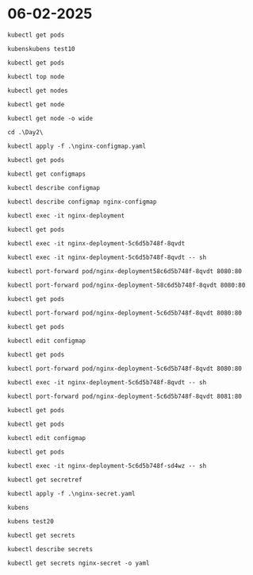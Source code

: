 # 06-02-2025

```kubectl get pods```

```kubenskubens test10```

```kubectl get pods```

```kubectl top node```

```kubectl get nodes```

```kubectl get node```

```kubectl get node -o wide```

```cd .\Day2\```

```kubectl apply -f .\nginx-configmap.yaml```

```kubectl get pods```

```kubectl get configmaps```

```kubectl describe configmap```

```kubectl describe configmap nginx-configmap```

```kubectl exec -it nginx-deployment```

```kubectl get pods```

```kubectl exec -it nginx-deployment-5c6d5b748f-8qvdt```

```kubectl exec -it nginx-deployment-5c6d5b748f-8qvdt -- sh```

```kubectl port-forward pod/nginx-deployment58c6d5b748f-8qvdt 8080:80```

```kubectl port-forward pod/nginx-deployment-58c6d5b748f-8qvdt 8080:80```

```kubectl get pods```

```kubectl port-forward pod/nginx-deployment-5c6d5b748f-8qvdt 8080:80```

```kubectl get pods```

```kubectl edit configmap```

```kubectl get pods```

```kubectl port-forward pod/nginx-deployment-5c6d5b748f-8qvdt 8080:80```

```kubectl exec -it nginx-deployment-5c6d5b748f-8qvdt -- sh```

```kubectl port-forward pod/nginx-deployment-5c6d5b748f-8qvdt 8081:80```

```kubectl get pods```

```kubectl get pods```

```kubectl edit configmap```

```kubectl get pods```

```kubectl exec -it nginx-deployment-5c6d5b748f-sd4wz -- sh```

```kubectl get secretref```

```kubectl apply -f .\nginx-secret.yaml```

```kubens```

```kubens test20```

```kubectl get secrets```

```kubectl describe secrets```

```kubectl get secrets nginx-secret -o yaml```

